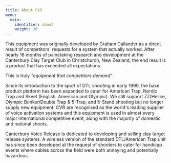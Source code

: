 ```yaml
---
title: About CVR
menu: 
  main:
    identifier: about
    weight: 20
---
```


This equipment was originally developed by Graham Callander as a direct result of competitors' requests for a system that actually worked. After nearly 18 months of painstaking research and development at the Canterbury Clay Target Club in Christchurch, New Zealand, the end result is a product that has exceeded all expectations.

This is truly _"equipment that competitors demand"_.

Since its introduction to the sport of DTL shooting in early 1999, the base product platform has been expanded to cater for American Trap, Nordic Trap and Skeet (English, American and Olympic). We still support ZZ/Helice, Olympic Bunker/Double Trap & 5-Trap, and 5-Stand shooting but no longer supply new equipment. CVR are recognised as the world's leading supplier of voice activation systems and this equipment is used in almost every major international competitive event, along with the majority of domestic and national shoots.

Canterbury Voice Release is dedicated to developing and selling clay target release systems. A wireless version of the standard DTL/American Trap unit has since been developed at the request of shooters to cater for handicap events where cables across the field were both annoying and potentially hazardous.

